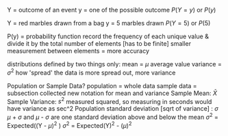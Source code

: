 Y = outcome of an event
y = one of the possible outcome 
	$P(Y = y) \text{ or } P(y)$

Y = red marbles drawn from a bag
y = 5 marbles drawn
	$P(Y = 5) \text{ or } P(5)$

P(y) = probability function
	record the frequency of each unique value & divide it by the total number of elements [has to be finite]
	smaller measurement between elements = more accuracy

distributions defined by two things only:
	mean = $\mu$
		average value
	variance = $\sigma^2$
		how 'spread' the data is
		more spread out, more variance

Population or Sample Data?
	population = whole data
	sample data = subsection collected
		new notation for mean and variance
			Sample Mean: $\bar{X}$
			Sample Variance: $s^2$
				measured squared, so measuring in seconds would have variance as sec^2
		Population
			standard deviation [sqrt of variance] : $\sigma$
				$\mu$ + $\sigma$ and $\mu$ - $\sigma$ are one standard deviation above and below the mean
				$\sigma^2$ = Expected((Y - $\mu$)$^2$ )
				$\sigma^2$ = Expected(Y)$^2$ - ($\mu$)$^2$
				